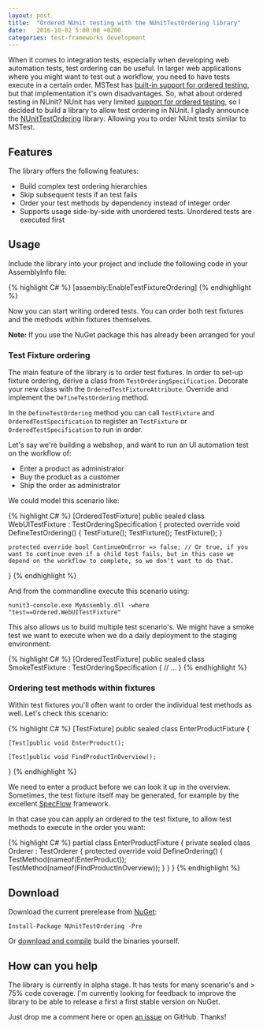 ```yaml
---
layout: post
title:  "Ordered NUnit testing with the NUnitTestOrdering library"
date:   2016-10-02 5:00:00 +0200
categories: test-frameworks development
---
```


When it comes to integration tests, especially when developing web automation tests, test ordering can be useful. In larger web applications where you might want to test out a workflow, you need to have tests execute in a certain order. MSTest has [built-in support for ordered testing](/blog/2016/06/06/ordered-tests-with-nunit-mstest-xunit-pt2-mstest), but that implementation it's own disadvantages. So, what about ordered testing in NUnit? NUnit has very limited [support for ordered testing](/blog/2016/06/07/ordered-tests-with-nunit-mstest-xunit-pt3-nunit), so I decided to build a library to allow test ordering in NUnit. I gladly announce the [NUnitTestOrdering](https://github.com/Sebazzz/NUnitTestOrdering) library: Allowing you to order NUnit tests similar to MSTest.

## Features
The library offers the following features:

- Build complex test ordering hierarchies
- Skip subsequent tests if an test fails
- Order your test methods by dependency instead of integer order
- Supports usage side-by-side with unordered tests. Unordered tests are executed first

## Usage

Include the library into your project and include the following code in your AssemblyInfo file:

{% highlight C# %}
[assembly:EnableTestFixtureOrdering]
{% endhighlight %}

Now you can start writing ordered tests. You can order both test fixtures and the methods within fixtures themselves.

**Note:** If you use the NuGet package this has already been arranged for you!

### Test Fixture ordering
The main feature of the library is to order test fixtures. In order to set-up fixture ordering, derive a class from `TestOrderingSpecification`. Decorate your new class with the `OrderedTestFixtureAttribute`. Override and implement the `DefineTestOrdering` method.

In the `DefineTestOrdering` method you can call `TestFixture` and `OrderedTestSpecification` to register an `TestFixture` or `OrderedTestSpecification` to run in order.

Let's say we're building a webshop, and want to run an UI automation test on the workflow of:

- Enter a product as administrator
- Buy the product as a customer
- Ship the order as administrator

We could model this scenario like:

{% highlight C# %}
[OrderedTestFixture]
public sealed class WebUITestFixture : TestOrderingSpecification {
    protected override void DefineTestOrdering() {
        TestFixture<EnterProductFixture>();
        TestFixture<BuyProductFixture>();
        TestFixture<ShipOrderFixture>();
    }

    protected override bool ContinueOnError => false; // Or true, if you want to continue even if a child test fails, but in this case we depend on the workflow to complete, so we don't want to do that.
}
{% endhighlight %}

And from the commandline execute this scenario using:

	nunit3-console.exe MyAssembly.dll -where "test==Ordered.WebUITestFixture"

This also allows us to build multiple test scenario's. We might have a smoke test we want to execute when we do a daily deployment to the staging environment:

{% highlight C# %}
[OrderedTestFixture]
public sealed class SmokeTestFixture : TestOrderingSpecification {
    // ...
}
{% endhighlight %}

### Ordering test methods within fixtures
Within test fixtures you'Il often want to order the individual test methods as well. Let's check this scenario:

{% highlight C# %}
[TestFixture]
public sealed class EnterProductFixture {

	[Test]public void EnterProduct();

	[Test]public void FindProductInOverview();
}
{% endhighlight %}

We need to enter a product before we can look it up in the overview. Sometimes, the test fixture itself may be generated, for example by the excellent [SpecFlow](http://www.specflow.org/) framework. 

In that case you can apply an ordered to the test fixture, to allow test methods to execute in the order you want:

{% highlight C# %}
partial class EnterProductFixture {
    private sealed class Orderer : TestOrderer<Tests> {
        protected override void DefineOrdering() {
            TestMethod(nameof(EnterProduct));
            TestMethod(nameof(FindProductInOverview));
        }
    }
}
{% endhighlight %}

## Download
Download the current prerelease from [NuGet](https://www.nuget.org/packages/NUnitTestOrdering/):

    Install-Package NUnitTestOrdering -Pre
    
Or [download and compile](https://github.com/Sebazzz/NUnitTestOrdering#building) build the binaries yourself.

## How can you help
The library is currently in alpha stage. It has tests for many scenario's and > 75% code coverage. I'm currently looking for feedback to improve the library to be able to release a first a first stable version on NuGet.

Just drop me a comment here or open [an issue](https://github.com/Sebazzz/NUnitTestOrdering/issues) on GitHub. Thanks!
